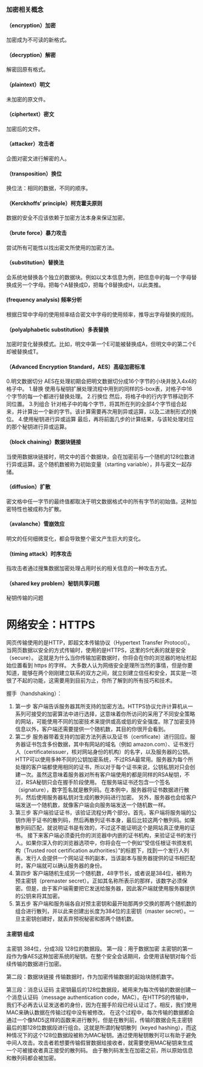 ### 加密相关概念

#### （encryption）加密
加密成为不可读的新格式。

#### （decryption）解密
解密回原有格式。

#### （plaintext）明文
未加密的原文件。

#### （ciphertext）密文
加密后的文件。

#### （attacker）攻击者
企图对密文进行解密的人。

#### （transposition）换位
换位法：相同的数据，不同的顺序。

#### （Kerckhoffs‘ principle）柯克霍夫原则
数据的安全不应该依赖于加密方法本身来保证加密。

#### （brute force）暴力攻击
尝试所有可能性以找出密文所使用的加密方法。

#### （substitution）替换法
会系统地替换各个独立的数据块。例如以文本信息为例，把信息中的每一个字母替换成另一个字母。把每个A替换成D，把每个B替换成H，以此类推。

#### (frequency analysis) 频率分析
根据日常中字母的使用频率结合密文中字母的使用频率，推导出字母替换的规则。

#### （polyalphabetic substitution）多表替换
加密时变化替换模式。比如，明文中第一个E可能被替换成A，但明文中的第二个E却被替换成T。

#### （Advanced Encryption Standard，AES）高级加密标准
0.明文数据切分
AES在处理初期会把明文数据切分成16个字节的小块并放入4x4的格子中。
1.替换
使用与秘钥扩展处理流程中用到的同样的S-box表，对格子中16个字节的每一个都进行替换处理。
2.行换位
然后，将格子中的行内字节移动到不同位置。
3.列组合
针对格子中的每个字节，将其所在列的全部4个字节组合起来，并计算出一个新的字节。该计算需要再次用到异或运算，以及二进制形式的换位。
4.使用秘钥进行异或运算
最后，再将前面几步的计算结果，与该轮处理对应的那个秘钥进行异或运算。

#### （block chaining）数据块链接
当使用数据块链接时，明文中的首个数据块，会在加密前与一个随机的128位数进行异或运算。这个随机数被称为初始变量（starting variable），并与密文一起存储。

#### （diffusion）扩散
密文格中任一字节的最终值都取决于明文数据格式中的所有字节的初始值。这种加密特性也被成称为扩散。

#### （avalanche）雪崩效应
明文的任何细微变化，都会导致整个密文产生巨大的变化。

#### （timing attack）时序攻击
指攻击者通过搜集数据加密处理占用时长的相关信息的一种攻击方式。

#### （shared key problem）秘钥共享问题
秘钥传输的问题


# 网络安全：HTTPS

网页传输使用的是HTTP，即超文本传输协议（Hypertext Transfer Protocol）。
当网页数据以安全的方式传输时，使用的是HTTPS，这里的S代表的就是安全（secure）。
这就是为什么当你传输加密数据时，你将会在你的浏览器的地址栏起始位置看到 https 的字样。
大多数人认为网络安全是理所当然的事情，但是你要知道，能够在两个刚刚建立联系的双方之间，就立刻建立信任和安全，其实是一项很了不起的功能，这需要用到目前为止，你所了解到的所有技巧和技术。

握手（handshaking）：
1. 第一步
客户端告诉服务器其所支持的加密方法。HTTPS协议允许计算机从一系列可接受的加密算法中进行选择，这意味着你所访问的采用了不同安全策略的网站，可能使用不同的加密技术来提供或高或低的安全强度。除了加密支持信息以外，客户端还需要提供一个随机数，其目的你很开会看到。
2. 第二步
服务器带着支持的加密方法列表以及证书（certificate）进行回应。服务器证书包含多份数据，其中有网站的域名（例如 amazon.com）、证书发行人（certificateissuer，核对网站身份的机构）的名字，以及服务器的公钥。HTTP可以使用多种不同的公钥加密系统，不过RSA最常用。服务器为每个所处理的客户端都使用相同的证书，所以对于每个证书来说，公钥私钥对只会创建一次。虽然这意味着服务器对所有客户端使用的都是同样的RSA秘钥，不过，RSA秘钥只会在握手阶段使用。
在服务端证书还包含一个签名（signature），数字签名就是散列码。在本例中，服务器将证书数据进行散列，然后使用服务器私钥对生成的散列码进行加密。
另外，服务器也会给客户端发送一个随机数，就像客户端会向服务端发送一个随机数一样。
3. 第三步
客户端验证证书，该验证流程分两个部分。首先，客户端将服务端的公钥作用于证书的散列码，然后再散列证书本身，最后比较这两个散列码。如果散列码匹配，就说明证书是有效的，不过这不能证明这个是网站真正使用的证书。
接下来客户端必须委托你的浏览器中内嵌的证书机构，来验证证书的发行人。如果你深入你的浏览器选项中，你将会在一个例如“受信任根证书颁发机构（Trusted root certification authorities）”的标题下，找到一个发行人列表。发行人会提供一个网站证书的副本，当该副本与服务器提供的证书相匹配时，客户端就可以确认服务器的身份。
4. 第四步
客户端随机生成另一个随机数，48字节长，或者说是384位，被称为预主密钥（premaster secret）。正如其名称所表示的那样，该数字必须保密。但是，由于客户端需要把它发送给服务器，因此客户端就使用服务器提供的公钥来将其加密。
5. 第五步
客户端和服务端各自对预主密钥和最开始那两步交换的那两个随机数的组合进行散列，并以此来创建出长度为384位的主密钥（master secret）。一旦主密钥创建好，就丢弃预祝秘密和那两个随机数。


#### 主密钥 组成
主密钥 384位，分成3段 128位的数据段。
第一段：用于数据加密
主密钥的第一段作为像AES这种加密系统的秘钥。在整个安全会话期间，会使用该秘钥对每个后续传输的数据进行加密。

第二段：数据块链接
传输数据时，作为加密传输数据的起始块随机数字。

第三段：消息认证码
主密钥最后的128位数据段，被用来为每次传输的数据创建一个消息认证码（message authentication code，MAC）。在HTTPS的传输中，我们不必再去认证发送者的身份，因为在握手阶段已经认证过了。相反，我们使用MAC来确认数据在传输过程中没有被修改。
在这个过程中，每次传输的数据都会通过一个像MD5这样的函数来进行散列，但是在散列前，传输的数据会先主密钥最后的那128位数据段进行组合。这就是所谓的秘钥散列（keyed hashing），而这种情况下的这个128位数据段被称为MAC秘钥。通过使用秘钥散列可以有助于避免中间人攻击。攻击者若想要传输假冒数据给接收者，就需要使用MAC秘钥来生成一个可被接收者真正接受的散列码。
由于散列码发生在加密之前，所以原始信息和散列码都会被加密。
